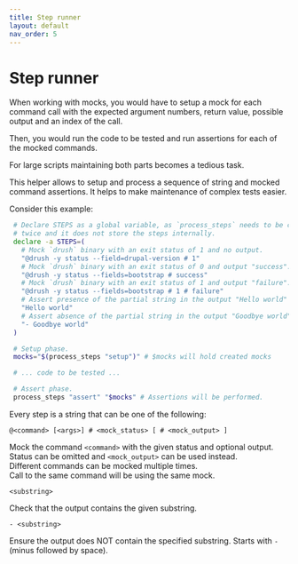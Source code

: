 ```yaml
---
title: Step runner
layout: default
nav_order: 5
---
```


# Step runner

When working with mocks, you would have to setup a mock for each command call
with the expected argument numbers, return value, possible output and an index
of the call.

Then, you would run the code to be tested and run assertions for each of the
mocked commands.

For large scripts maintaining both parts becomes a tedious task.

This helper allows to setup and process a sequence of string and mocked command
assertions. It helps to make maintenance of complex tests easier.

Consider this example:

```bash
 # Declare STEPS as a global variable, as `process_steps` needs to be called
 # twice and it does not store the steps internally.
 declare -a STEPS=(
   # Mock `drush` binary with an exit status of 1 and no output.
   "@drush -y status --field=drupal-version # 1"
   # Mock `drush` binary with an exit status of 0 and output "success".
   "@drush -y status --fields=bootstrap # success"
   # Mock `drush` binary with an exit status of 1 and output "failure".
   "@drush -y status --fields=bootstrap # 1 # failure"
   # Assert presence of the partial string in the output "Hello world"
   "Hello world"
   # Assert absence of the partial string in the output "Goodbye world"
   "- Goodbye world"
 )

 # Setup phase.
 mocks="$(process_steps "setup")" # $mocks will hold created mocks

 # ... code to be tested ...

 # Assert phase.
 process_steps "assert" "$mocks" # Assertions will be performed.

```

Every step is a string that can be one of the following:

  `@<command> [<args>] # <mock_status> [ # <mock_output> ]`

  Mock the command `<command>` with the given status and optional output.<br/>
  Status can be omitted and `<mock_output>` can be used instead.<br/>
  Different commands can be mocked multiple times.<br/>
  Call to the same command will be using the same mock.<br/>

  `<substring>`

  Check that the output contains the given substring.

  `- <substring>`

  Ensure the output does NOT contain the specified substring.
  Starts with `- ` (minus followed by space).
